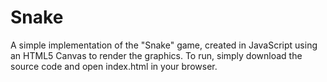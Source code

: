 # Snake
A simple implementation of the "Snake" game, created in JavaScript using an HTML5 Canvas to render the graphics. To run, simply download the source code and open index.html in your browser.